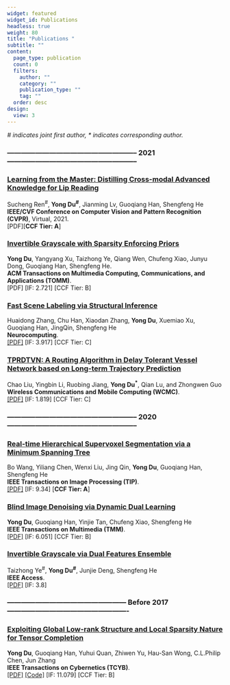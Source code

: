 ```yaml
---
widget: featured
widget_id: Publications
headless: true
weight: 80
title: "Publications "
subtitle: ""
content:
  page_type: publication
  count: 0
  filters:
    author: ""
    category: ""
    publication_type: ""
    tag: ""
  order: desc
design:
  view: 3
---
```

<p><em># indicates joint first author, * indicates corresponding author.</em></p>
<h3 id="---------------------------------------------------------2021---------------------------------------------------------">&mdash;&mdash;&mdash;&mdash;&mdash;&mdash;&mdash;&mdash;&mdash;&mdash;&mdash;&mdash;&mdash;&mdash;&mdash;&mdash;&mdash;&mdash;&ndash; 2021 &mdash;&mdash;&mdash;&mdash;&mdash;&mdash;&mdash;&mdash;&mdash;&mdash;&mdash;&mdash;&mdash;&mdash;&mdash;&mdash;&mdash;&mdash;&ndash;</h3>
<h3 id="Learning-from-the-Master-Distilling-Cross-modal-Advanced-Knowledge-for-Lip-Reading">
<a href=""><strong>Learning from the Master: Distilling Cross-modal Advanced Knowledge for Lip Reading</strong></a></h3>
<p>Sucheng Ren<sup>#</sup>, <strong>Yong Du<sup>#</sup></strong>, Jianming Lv, Guoqiang Han, Shengfeng He<br>
<strong>IEEE/CVF Conference on Computer Vision and Pattern Recognition (CVPR)</strong>, Virtual, 2021.<br>
[PDF][<strong>CCF Tier: A</strong>]

<h3 id="Invertible-Grayscale-with-Sparsity-Enforcing-Priors">
<a href=""><strong>Invertible Grayscale with Sparsity Enforcing Priors</strong></a></h3>
<p><strong>Yong Du</strong>, Yangyang Xu, Taizhong Ye, Qiang Wen, Chufeng Xiao, Junyu Dong, Guoqiang Han, Shengfeng He.<br>
<strong>ACM Transactions on Multimedia Computing, Communications, and Applications (TOMM)</strong>. <br>
[PDF] [IF: 2.721] [CCF Tier: B]

<h3 id="Fast-Scene-Labeling-via-Structural-Inference">
<a href="../publication/labeling-neurocomputing2021"><strong>Fast Scene Labeling via Structural Inference</strong></a></h3>
<p>Huaidong Zhang, Chu Han, Xiaodan Zhang, <strong>Yong Du</strong>, Xuemiao Xu, Guoqiang Han, JingQin, Shengfeng He<br>
<strong>Neurocomputing</strong>.<br>
<a href="https://www.sciencedirect.com/science/article/abs/pii/S0925231221003428">[PDF]</a> [IF: 3.917] [CCF Tier: C]

<h3 id="TPRDTVN-A-Routing-Algorithm-in-Delay-Tolerant-Vessel-Network-based-on-Long-term-Trajectory-Prediction">
<a href="../publication/routing-WCMC2021"><strong>TPRDTVN: A Routing Algorithm in Delay Tolerant Vessel Network based on Long-term Trajectory Prediction</strong></a></h3>
<p>Chao Liu, Yingbin Li, Ruobing Jiang, <strong>Yong Du<sup>*</sup></strong>, Qian Lu, and Zhongwen Guo<br>
<strong>Wireless Communications and Mobile Computing (WCMC)</strong>. <br>
<a href="https://downloads.hindawi.com/journals/wcmc/2021/6630265.pdf">[PDF]</a> [IF: 1.819] [CCF Tier: C]


<h3 id="---------------------------------------------------------2020---------------------------------------------------------">&mdash;&mdash;&mdash;&mdash;&mdash;&mdash;&mdash;&mdash;&mdash;&mdash;&mdash;&mdash;&mdash;&mdash;&mdash;&mdash;&mdash;&mdash;&ndash; 2020 &mdash;&mdash;&mdash;&mdash;&mdash;&mdash;&mdash;&mdash;&mdash;&mdash;&mdash;&mdash;&mdash;&mdash;&mdash;&mdash;&mdash;&mdash;&ndash;</h3>

<h3 id="Real-time-Hierarchical-Supervoxel-Segmentation-via-a-Minimum-Spanning-Tree">
<a href="../publication/segmentation-TIP2020"><strong>Real-time Hierarchical Supervoxel Segmentation via a Minimum Spanning Tree</strong></a></h3>
<p>Bo Wang, Yiliang Chen, Wenxi Liu, Jing Qin, <strong>Yong Du</strong>, Guoqiang Han, Shengfeng He<br>
<strong>IEEE Transactions on Image Processing (TIP)</strong>.<br>
<a href="https://ieeexplore.ieee.org/document/9229239">[PDF]</a> [IF: 9.34] [<strong>CCF Tier: A</strong>]

<h3 id="Blind-Image-Denoising-via-Dynamic-Dual-Learning">
<a href="../publication/denoising-TMM2020"><strong>Blind Image Denoising via Dynamic Dual Learning</strong></a></h3>
<p><strong>Yong Du</strong>, Guoqiang Han, Yinjie Tan, Chufeng Xiao, Shengfeng He<br>
<strong>IEEE Transactions on Multimedia (TMM)</strong>. <br>
<a href="https://ieeexplore.ieee.org/document/9136787">[PDF]</a> [IF: 6.051] [CCF Tier: B]

<h3 id="Invertible-Grayscale-via-Dual-Features-Ensemble">
<a href="../publication/invertible-access2020"><strong>Invertible Grayscale via Dual Features Ensemble</strong></a></h3>
<p>Taizhong Ye<sup>#</sup>, <strong>Yong Du<sup>#</sup></strong>, Junjie Deng, Shengfeng He<br>
<strong>IEEE Access</strong>. <br>
<a href="https://ieeexplore.ieee.org/stamp/stamp.jsp?tp=&arnumber=9091800">[PDF]</a> [IF: 3.8]


<h3 id="----------------------------------------------------before-2019-----------------------------------------------------">&mdash;&mdash;&mdash;&mdash;&mdash;&mdash;&mdash;&mdash;&mdash;&mdash;&mdash;&mdash;&mdash;&mdash;&mdash;&mdash;&mdash; Before 2017 &mdash;&mdash;&mdash;&mdash;&mdash;&mdash;&mdash;&mdash;&mdash;&mdash;&mdash;&mdash;&mdash;&mdash;&mdash;&mdash;&mdash;-</h3>
<h3 id="Exploiting-Global-Low-rank-Structure-and-Local-Sparsity-Nature-for-Tensor-Completion">
<a href="../publication/tensor-TCYB2018"><strong>Exploiting Global Low-rank Structure and Local Sparsity Nature for Tensor Completion</strong></a></h3>
<p><strong>Yong Du</strong>, Guoqiang Han, Yuhui Quan, Zhiwen Yu, Hau-San Wong, C.L.Philip Chen, Jun Zhang<br>
<strong>IEEE Transactions on Cybernetics (TCYB)</strong>.<br>
<a href="https://ieeexplore.ieee.org/document/8418828">[PDF]</a> 
<a href="https://github.com/csyongdu/Exploiting-Global-Low-Rank-Structure-and-Local-Sparsity-Nature-for-Tensor-Completion">[Code]</a> [IF: 11.079] [CCF Tier: B]</p>


</div>



  </section>